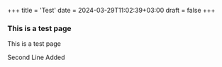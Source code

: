 +++
title = 'Test'
date = 2024-03-29T11:02:39+03:00
draft = false
+++

### This is a test page

This is a test page

Second Line Added
